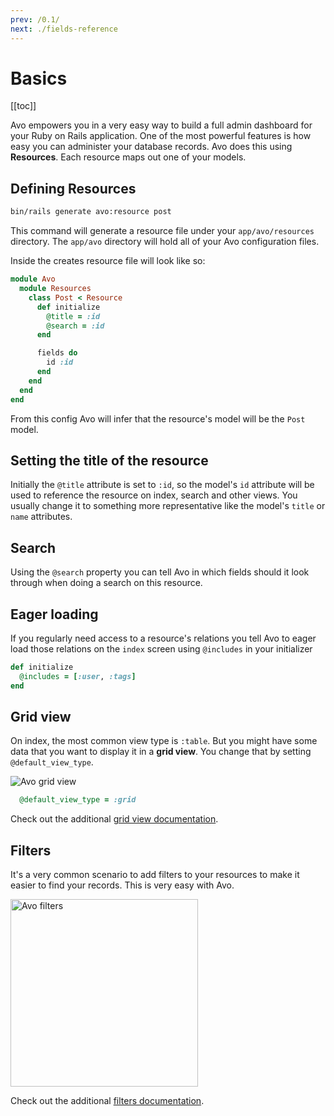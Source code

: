 ```yaml
---
prev: /0.1/
next: ./fields-reference
---
```


# Basics

[[toc]]

Avo empowers you in a very easy way to build a full admin dashboard for your Ruby on Rails application.
One of the most powerful features is how easy you can administer your database records.
Avo does this using **Resources**. Each resource maps out one of your models.

## Defining Resources

```bash
bin/rails generate avo:resource post
```

This command will generate a resource file under your `app/avo/resources` directory. The `app/avo` directory will hold all of your Avo configuration files.

Inside the creates resource file will look like so:

```ruby
module Avo
  module Resources
    class Post < Resource
      def initialize
        @title = :id
        @search = :id
      end

      fields do
        id :id
      end
    end
  end
end
```

From this config Avo will infer that the resource's model will be the `Post` model.

## Setting the title of the resource

Initially the `@title` attribute is set to `:id`, so the model's `id` attribute will be used to reference the resource on index, search and other views. You usually change it to something more representative like the model's `title` or `name` attributes.

## Search

Using the `@search` property you can tell Avo in which fields should it look through when doing a search on this resource.

## Eager loading

If you regularly need access to a resource's relations you tell Avo to eager load those relations on the `index` screen using `@includes` in your initializer

```ruby
def initialize
  @includes = [:user, :tags]
end
```

## Grid view

On index, the most common view type is `:table`. But you might have some data that you want to display it in a **grid view**. You change that by setting `@default_view_type`.

<img :src="$withBase('/assets/img/grid-view.jpg')" alt="Avo grid view">

```ruby
  @default_view_type = :grid
```

Check out the additional [grid view documentation](grid-view).

## Filters

It's a very common scenario to add filters to your resources to make it easier to find your records. This is very easy with Avo.

<img :src="$withBase('/assets/img/filters.jpg')" alt="Avo filters" style="width: 300px;" />

Check out the additional [filters documentation](filters).
